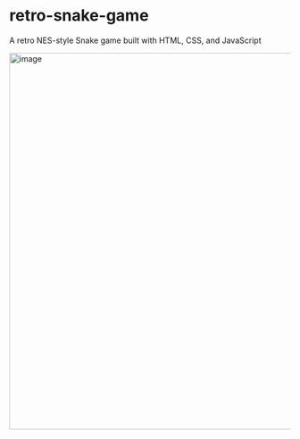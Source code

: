 # retro-snake-game
A retro NES-style Snake game built with HTML, CSS, and JavaScript

<img width="681" height="674" alt="image" src="https://github.com/user-attachments/assets/17424e7e-41b2-4ba9-a804-ca665f14ec90" />
